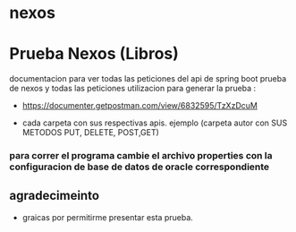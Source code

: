 # nexos



# Prueba Nexos (Libros) 


documentacion para ver todas las peticiones del api de spring boot prueba de nexos  y todas las peticiones utilizacion para generar la prueba : 

- https://documenter.getpostman.com/view/6832595/TzXzDcuM

-  cada carpeta con sus respectivas apis. ejemplo (carpeta autor con SUS METODOS PUT, DELETE, POST,GET)


### para correr el programa cambie el archivo properties con la configuracion de base de datos de oracle correspondiente


## agradecimeinto

- graicas por permitirme presentar esta prueba. 
